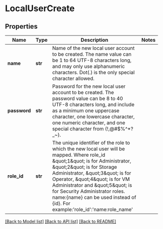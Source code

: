 # LocalUserCreate

## Properties
Name | Type | Description | Notes
------------ | ------------- | ------------- | -------------
**name** | **str** | Name of the new local user account to be created. The name value can be 1 to 64 UTF-8 characters long, and may only use alphanumeric characters. Dot(.) is the only special character allowed. | 
**password** | **str** | Password for the new local user account to be created. The password value can be 8 to 40 UTF-8 characters long, and include as a minimum one uppercase character, one lowercase character, one numeric character, and one special character from (!,@#$%^*?_~). | 
**role_id** | **str** | The unique identifier of the role to which the new local user will be mapped. Where role_id \&quot;1\&quot; is for Administrator, \&quot;2\&quot; is for Storage Administrator, \&quot;3\&quot; is for Operator, \&quot;4\&quot; is for VM Administrator and \&quot;5\&quot; is for Security Administrator roles. name:{name} can be used instead of {id}. For example:&#39;role_id&#39;:&#39;name:role_name&#39; | 

[[Back to Model list]](../README.md#documentation-for-models) [[Back to API list]](../README.md#documentation-for-api-endpoints) [[Back to README]](../README.md)


